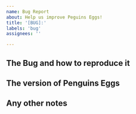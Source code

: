 ```yaml
---
name: Bug Report
about: Help us improve Peguins Eggs!
title: '[BUG]:'
labels: 'bug'
assignees: ''

---
```


## The Bug and how to reproduce it

<!-- Provide details on the bug and the steps that must be taken to reproduce it. -->

## The version of Penguins Eggs

<!-- Provide the version number of penguins-eggs that you are using. Example: 10.0.59-1 -->

## Any other notes

<!-- Provide notes, screenshots, and other details that may not fit the above categories. -->
